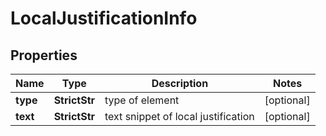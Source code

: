 # LocalJustificationInfo


## Properties

| Name | Type | Description | Notes |
|------------ | ------------- | ------------- | -------------|
**type** | **StrictStr** | type of element |[optional]|
**text** | **StrictStr** | text snippet of local justification |[optional]|